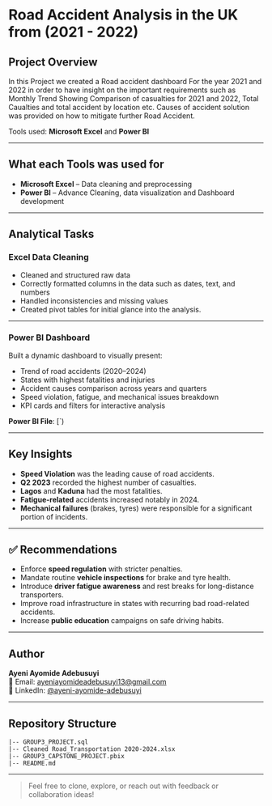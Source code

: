 #  Road Accident Analysis in the UK from (2021 - 2022)



##  Project Overview

In this Project we created a Road accident dashboard For the year 2021 and 2022 in order to have insight on the important requirements such as Monthly Trend Showing Comparison of casualties for 2021 and 2022,	Total Caualties and total accident by location etc. Causes of accident solution was provided on how to mitigate further Road Accident.

Tools used: **Microsoft Excel** and **Power BI**

---

##  What each Tools was used for

- **Microsoft Excel** – Data cleaning and preprocessing    
- **Power BI** – Advance Cleaning, data visualization and Dashboard development 

---

##  Analytical Tasks


###  Excel Data Cleaning

- Cleaned and structured raw data
- Correctly formatted columns in the data such as dates, text, and numbers
- Handled inconsistencies and missing values
- Created pivot tables for initial glance into the analysis.

---

###  Power BI Dashboard

Built a dynamic dashboard to visually present:

- Trend of road accidents (2020–2024)
- States with highest fatalities and injuries
- Accident causes comparison across years and quarters
- Speed violation, fatigue, and mechanical issues breakdown
- KPI cards and filters for interactive analysis

 **Power BI File**: [`)



---

##  Key Insights

- **Speed Violation** was the leading cause of road accidents.
- **Q2 2023** recorded the highest number of casualties.
- **Lagos** and **Kaduna** had the most fatalities.
- **Fatigue-related** accidents increased notably in 2024.
- **Mechanical failures** (brakes, tyres) were responsible for a significant portion of incidents.

---

## ✅ Recommendations

- Enforce **speed regulation** with stricter penalties.
- Mandate routine **vehicle inspections** for brake and tyre health.
- Introduce **driver fatigue awareness** and rest breaks for long-distance transporters.
- Improve road infrastructure in states with recurring bad road-related accidents.
- Increase **public education** campaigns on safe driving habits.

---

##  Author

**Ayeni Ayomide Adebusuyi**  
📧 Email: ayeniayomideadebusuyi13@gmail.com  
🔗 LinkedIn: [@ayeni-ayomide-adebusuyi](https://www.linkedin.com/in/ayeni-ayomide-adebusuyi-b31715304)

---

##  Repository Structure

```
|-- GROUP3_PROJECT.sql
|-- Cleaned Road_Transportation 2020-2024.xlsx
|-- GROUP3_CAPSTONE_PROJECT.pbix
|-- README.md
```

---

> Feel free to clone, explore, or reach out with feedback or collaboration ideas!
